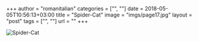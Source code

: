 +++
author = "romanitalian"
categories = ["", ""]
date = 2018-05-05T10:56:13+03:00
title = "Spider-Cat"
image = "imgs/page17.jpg"
layout = "post"
tags = ["", ""]
url = ""
+++

![Spider-Cat](/imgs/page17.jpg "Spider-Cat")